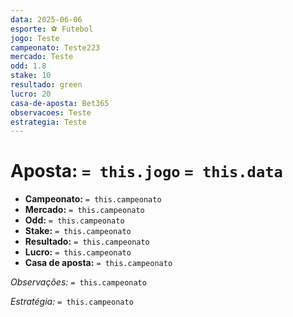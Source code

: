 ```yaml
---
data: 2025-06-06
esporte: ⚽ Futebol
jogo: Teste
campeonato: Teste223
mercado: Teste
odd: 1.8
stake: 10
resultado: green
lucro: 20
casa-de-aposta: Bet365
observacoes: Teste
estrategia: Teste
---
```


# Aposta: `= this.jogo`  `= this.data`  

- **Campeonato:** `= this.campeonato`  
- **Mercado:** `= this.campeonato`  
- **Odd:** `= this.campeonato`  
- **Stake:** `= this.campeonato`  
- **Resultado:** `= this.campeonato`  
- **Lucro:** `= this.campeonato`  
- **Casa de aposta:** `= this.campeonato`  

*Observações:* `= this.campeonato`  

*Estratégia:* `= this.campeonato`  